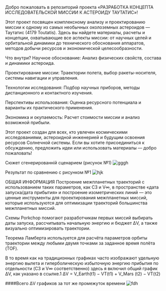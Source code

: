 Добро пожаловать в репозиторий проекта «РАЗРАБОТКА КОНЦЕПТА ИССЛЕДОВАТЕЛЬСКОЙ МИССИИ К АСТЕРОИДУ ТАУТАТИС»!

Этот проект посвящен комплексному анализу и проектированию миссии к одному из самых необычных околоземных астероидов — Таутатис (4179 Toutatis). Здесь вы найдете материалы, расчеты и концепции, охватывающие все аспекты миссии: от научных целей и орбитальной динамики до технического обоснования аппаратов, методов добычи ресурсов и экономической целесообразности.

Что внутри?
Научное обоснование: Анализ физических свойств, состава и динамики астероида.

Проектирование миссии: Траектории полета, выбор ракеты-носителя, системы навигации и управления.

Технологии исследования: Подбор научных приборов, методы дистанционного и контактного изучения.

Перспективы использования: Оценка ресурсного потенциала и варианты их практического применения.

Экономика и окупаемость: Расчет стоимости миссии и анализ возможной прибыли.

Этот проект создан для всех, кто увлечен космическими исследованиями, астероидной инженерией и будущим освоения ресурсов Солнечной системы. Если вы хотите присоединиться к обсуждению, предложить идеи или использовать материалы — добро пожаловать!



Сюжет сгенерированній сценарием (рисунок №1)
![gggh](https://github.com/user-attachments/assets/ece4f453-6658-4b04-b006-47d35b708ad1)



Результат по сравнению с рисунком №1
![hjk](https://github.com/user-attachments/assets/0aba6522-c932-41a0-b90f-81d1e8e8fec2)



ОБЩАЯ ИНФОРМАЦИЯ
Построение межпланетных траекторий с использованием таких параметров, как C3 и V∞, в пространстве «дата запуска/дата прибытия» и построение изометрических линий — это ценные инструменты для проектирования межпланетных миссий, которые используются для оптимизации траекторий большинства межпланетных миссий.

Схемы Porkchop помогают разработчикам первых миссий выбирать даты запуска, рассчитывать начальную энергию и бюджет ΔV, а также визуально оптимизировать траектории.

 
Теорема Ламберта используется для расчёта параметров орбиты траектории между любыми двумя точками за заданное время полёта (TOF).
 
В то время как на традиционных графиках часто изображают удельную энергию вылета и гиперболическую избыточную энергию прибытия по отдельности (C3 и V∞ соответственно) здесь я включил общий график ∆V, как указано в ссылке.1
∆V = V_Earth(t1) − VT(t1) + V_Mars (t2) − VT(t2)
 

####Всего ∆V графиков за тот же промежуток времени
![fdh](https://github.com/user-attachments/assets/a054a5c8-8821-4fef-879b-c971e9bead65)




<!---
lizkakruto/lizkakruto is a ✨ special ✨ repository because its `README.md` (this file) appears on your GitHub profile.
You can click the Preview link to take a look at your changes.
--->
